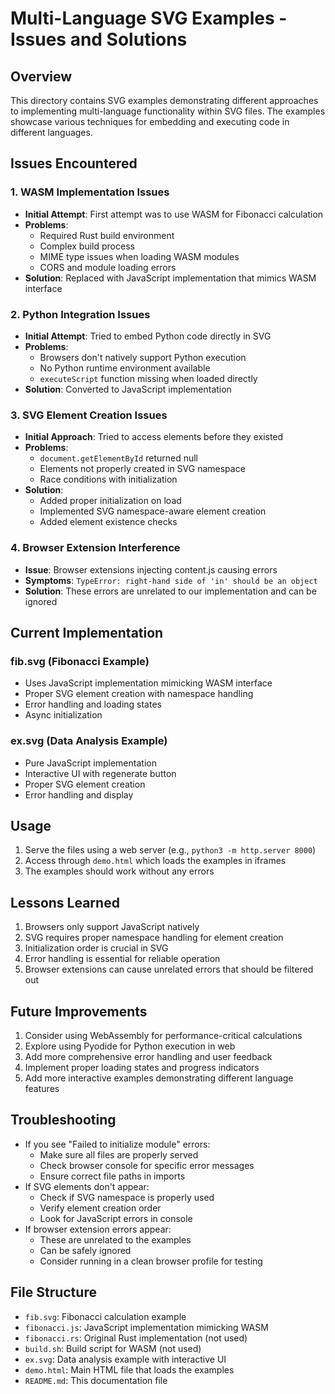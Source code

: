 # Multi-Language SVG Examples - Issues and Solutions

## Overview
This directory contains SVG examples demonstrating different approaches to implementing multi-language functionality within SVG files. The examples showcase various techniques for embedding and executing code in different languages.

## Issues Encountered

### 1. WASM Implementation Issues
- **Initial Attempt**: First attempt was to use WASM for Fibonacci calculation
- **Problems**:
  - Required Rust build environment
  - Complex build process
  - MIME type issues when loading WASM modules
  - CORS and module loading errors
- **Solution**: Replaced with JavaScript implementation that mimics WASM interface

### 2. Python Integration Issues
- **Initial Attempt**: Tried to embed Python code directly in SVG
- **Problems**:
  - Browsers don't natively support Python execution
  - No Python runtime environment available
  - `executeScript` function missing when loaded directly
- **Solution**: Converted to JavaScript implementation

### 3. SVG Element Creation Issues
- **Initial Approach**: Tried to access elements before they existed
- **Problems**:
  - `document.getElementById` returned null
  - Elements not properly created in SVG namespace
  - Race conditions with initialization
- **Solution**: 
  - Added proper initialization on load
  - Implemented SVG namespace-aware element creation
  - Added element existence checks

### 4. Browser Extension Interference
- **Issue**: Browser extensions injecting content.js causing errors
- **Symptoms**: `TypeError: right-hand side of 'in' should be an object`
- **Solution**: These errors are unrelated to our implementation and can be ignored

## Current Implementation

### fib.svg (Fibonacci Example)
- Uses JavaScript implementation mimicking WASM interface
- Proper SVG element creation with namespace handling
- Error handling and loading states
- Async initialization

### ex.svg (Data Analysis Example)
- Pure JavaScript implementation
- Interactive UI with regenerate button
- Proper SVG element creation
- Error handling and display

## Usage
1. Serve the files using a web server (e.g., `python3 -m http.server 8000`)
2. Access through `demo.html` which loads the examples in iframes
3. The examples should work without any errors

## Lessons Learned
1. Browsers only support JavaScript natively
2. SVG requires proper namespace handling for element creation
3. Initialization order is crucial in SVG
4. Error handling is essential for reliable operation
5. Browser extensions can cause unrelated errors that should be filtered out

## Future Improvements
1. Consider using WebAssembly for performance-critical calculations
2. Explore using Pyodide for Python execution in web
3. Add more comprehensive error handling and user feedback
4. Implement proper loading states and progress indicators
5. Add more interactive examples demonstrating different language features

## Troubleshooting
- If you see "Failed to initialize module" errors:
  - Make sure all files are properly served
  - Check browser console for specific error messages
  - Ensure correct file paths in imports
- If SVG elements don't appear:
  - Check if SVG namespace is properly used
  - Verify element creation order
  - Look for JavaScript errors in console
- If browser extension errors appear:
  - These are unrelated to the examples
  - Can be safely ignored
  - Consider running in a clean browser profile for testing

## File Structure
- `fib.svg`: Fibonacci calculation example
- `fibonacci.js`: JavaScript implementation mimicking WASM
- `fibonacci.rs`: Original Rust implementation (not used)
- `build.sh`: Build script for WASM (not used)
- `ex.svg`: Data analysis example with interactive UI
- `demo.html`: Main HTML file that loads the examples
- `README.md`: This documentation file

